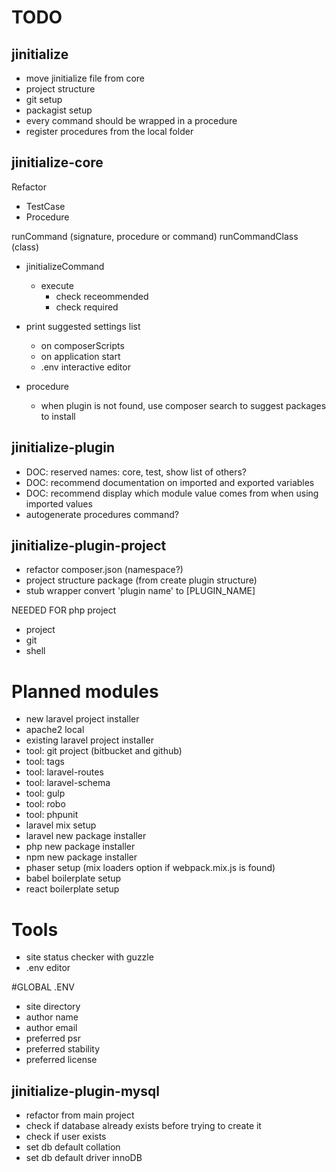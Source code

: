 # TODO

## jinitialize

* move jinitialize file from core
* project structure
* git setup
* packagist setup
* every command should be wrapped in a procedure
* register procedures from the local folder


## jinitialize-core

Refactor
* TestCase
* Procedure

runCommand (signature, procedure or command)
runCommandClass (class)

* jinitializeCommand
    * execute
        * check receommended
        * check required

* print suggested settings list
    * on composerScripts
    * on application start
    * .env interactive editor

* procedure
    * when plugin is not found, use composer search to suggest packages to install


## jinitialize-plugin

* DOC: reserved names: core, test, show list of others?
* DOC: recommend documentation on imported and exported variables
* DOC: recommend display which module value comes from when using imported values
* autogenerate procedures command?


## jinitialize-plugin-project

* refactor composer.json (namespace?)
* project structure package (from create plugin structure)
* stub wrapper convert 'plugin name' to [PLUGIN_NAME]



NEEDED FOR php project
* project
* git
* shell




# Planned modules

* new laravel project installer
* apache2 local
* existing laravel project installer
* tool: git project (bitbucket and github)
* tool: tags
* tool: laravel-routes
* tool: laravel-schema
* tool: gulp
* tool: robo
* tool: phpunit
* laravel mix setup
* laravel new package installer
* php new package installer
* npm new package installer
* phaser setup (mix loaders option if webpack.mix.js is found)
* babel boilerplate setup
* react boilerplate setup


# Tools
* site status checker with guzzle
* .env editor

#GLOBAL .ENV
* site directory
* author name
* author email
* preferred psr
* preferred stability
* preferred license


## jinitialize-plugin-mysql

* refactor from main project
* check if database already exists before trying to create it
* check if user exists
* set db default collation
* set db default driver innoDB

